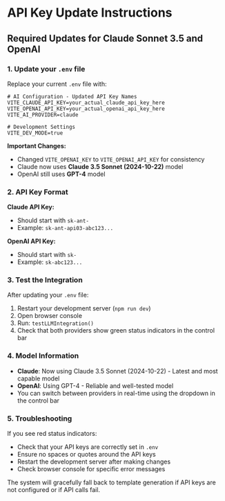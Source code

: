 # API Key Update Instructions

## Required Updates for Claude Sonnet 3.5 and OpenAI

### 1. Update your `.env` file

Replace your current `.env` file with:

```env
# AI Configuration - Updated API Key Names
VITE_CLAUDE_API_KEY=your_actual_claude_api_key_here
VITE_OPENAI_API_KEY=your_actual_openai_api_key_here
VITE_AI_PROVIDER=claude

# Development Settings
VITE_DEV_MODE=true
```

**Important Changes:**
- Changed `VITE_OPENAI_KEY` to `VITE_OPENAI_API_KEY` for consistency
- Claude now uses **Claude 3.5 Sonnet (2024-10-22)** model
- OpenAI still uses **GPT-4** model

### 2. API Key Format

**Claude API Key:**
- Should start with `sk-ant-`
- Example: `sk-ant-api03-abc123...`

**OpenAI API Key:**  
- Should start with `sk-`
- Example: `sk-abc123...`

### 3. Test the Integration

After updating your `.env` file:

1. Restart your development server (`npm run dev`)
2. Open browser console
3. Run: `testLLMIntegration()`
4. Check that both providers show green status indicators in the control bar

### 4. Model Information

- **Claude**: Now using Claude 3.5 Sonnet (2024-10-22) - Latest and most capable model
- **OpenAI**: Using GPT-4 - Reliable and well-tested model
- You can switch between providers in real-time using the dropdown in the control bar

### 5. Troubleshooting

If you see red status indicators:
- Check that your API keys are correctly set in `.env`
- Ensure no spaces or quotes around the API keys
- Restart the development server after making changes
- Check browser console for specific error messages

The system will gracefully fall back to template generation if API keys are not configured or if API calls fail.